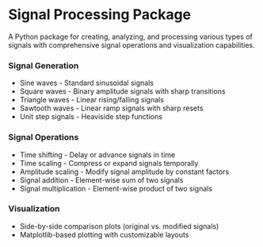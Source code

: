 # Signal Processing Package

A Python package for creating, analyzing, and processing various types of signals with comprehensive signal operations and visualization capabilities.

### Signal Generation
- Sine waves - Standard sinusoidal signals
- Square waves - Binary amplitude signals with sharp transitions
- Triangle waves - Linear rising/falling signals
- Sawtooth waves - Linear ramp signals with sharp resets
- Unit step signals - Heaviside step functions

### Signal Operations
- Time shifting - Delay or advance signals in time
- Time scaling - Compress or expand signals temporally
- Amplitude scaling - Modify signal amplitude by constant factors
- Signal addition - Element-wise sum of two signals
- Signal multiplication - Element-wise product of two signals

### Visualization
- Side-by-side comparison plots (original vs. modified signals)
- Matplotlib-based plotting with customizable layouts
